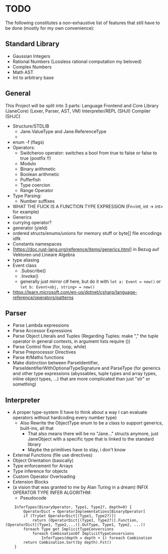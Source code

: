 ﻿# TODO

The following constitutes a non-exhaustive list of features that still have to be done (mostly for my own convenience):

## Standard Library

* Gaussian Integers
* Rational Numbers (Lossless rational computation my beloved)
* Complex Numbers
* Math AST
* Int to arbitrary base

## General

This Project will be split into 3 parts:
Language Frontend and Core Library (JaneCore) (Lexer, Parser, AST, VM)
Interpreter/REPL (SHJI)
Compiler (SHJC)

* Structure/STDLIB
	* Jane.ValueType and Jane.ReferenceType
	* 
* enum -f (flags)
* Operators:
	* Switcheroo operator: switches a bool from true to false or false to true (postfix !!)
	* Modulo
	* Binary arithmetic
	* Boolean arithmetic
	* Pufferfish
	* Type coercion
	* Range Operator
* Type Parsing:
	* Number suffixes
* WHAT THE FUCK IS A FUNCTION TYPE EXPRESSION (Fn<int, int -> int> for example)
* Generics
* currying operator?
* generator (yield)
* ordered structs/enums/unions for memory stuff or byte[] file encodings idfk
* Constants namespaces
* [https://doc.rust-lang.org/reference/items/generics.html] in Bezug auf Vektoren und Lineare Algebra
* type aliasing
* Event class
	* .Subscribe() 
	* .Invoke()
	* generally just mirror c# here, but do it with `let a: Event = new()` or `let b: Event<obj, string> = new()`
* https://learn.microsoft.com/en-us/dotnet/csharp/language-reference/operators/patterns


## Parser

* Parse Lambda expressions
* Parse Accessor Expressions
* Parse Object Literals and Tuples (Regarding Tuples: make "," the tuple operator in general contexts, in argument lists require ())
* Parse Control flow (for, loop, while)
* Parse Preprocessor Directives
* Parse #/Maths functions
* Make distinction between ParseIdentifier, ParseIdentifierWithOptionalTypeSignature and ParseType (for generics and other type expressions (abyssables, tuple types and array types, inline object types, ...) that are more complicated than just "str" or something)


## Interpreter

* A proper type-system (I have to think about a way I can evaluate operators without hardcoding every number type)
	* Also Rewrite the ObjectType enum to be a class to support generics, built-ins, all that
		* That also means there will be no "Jane..." structs anymore, just JaneObject with a specific type that is linked to the standard library
		* Maybe the primitives have to stay, i don't know
* External Functions (file use directives)
* Object Orientation (basically)
* Type enforcement for Arrays
* Type inference for objects
* Custom Operator Overloading
* Extension Blocks
* (a vision that was granted to me by Alan Turing in a dream) INFIX OPERATOR TYPE INFER ALGORITHM:
	* Pseudocode
```
	InferTypes(BinaryOperator, Type1, Type2?, depth=0) {
		OperatorDict = OperatorImplementations[BinaryOperator]
		if (TryGet OperatorDict[(Type1, Type2?)])
			return (OperatorDict[(Type1, Type2?)].Function, (OperatorDict[(Type1, Type2,...)].OutType, Type1, Type2, ...))
		foreach Type get ImplicitTypeConversions
			foreach CombinationOf ImplicitTypeConversions
				InferTypes(depth = depth + 1) foreach Combination
		return Combination.Sort(by depth).Fst()
	}
```